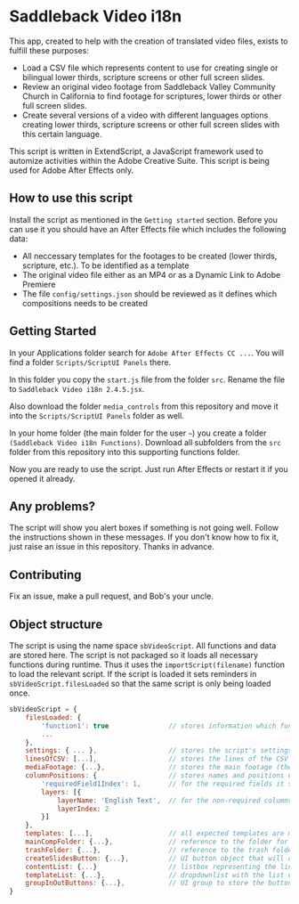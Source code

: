 # Saddleback Video i18n

This app, created to help with the creation of translated video files, exists to fulfill these purposes:

* Load a CSV file which represents content to use for creating single or bilingual lower thirds, scripture screens or other full screen slides.
* Review an original video footage from Saddleback Valley Community Church in California to find footage for scriptures, lower thirds or other full screen slides.
* Create several versions of a video with different languages options creating lower thirds, scripture screens or other full screen slides with this certain language.

This script is written in ExtendScript, a JavaScript framework used to automize activities within the Adobe Creative Suite. This script is being used for Adobe After Effects only.

## How to use this script

Install the script as mentioned in the `Getting started` section. Before you can use it you should have an After Effects file which includes the following data:

* All neccessary templates for the footages to be created (lower thirds, scripture, etc.). To be identified as a template
* The original video file either as an MP4 or as a Dynamic Link to Adobe Premiere
* The file `config/settings.json` should be reviewed as it defines which compositions needs to be created

## Getting Started

In your Applications folder search for `Adobe After Effects CC ...`. You will find a folder `Scripts/ScriptUI Panels` there.

In this folder you copy the `start.js` file from the folder `src`. Rename the file to `Saddleback Video i18n 2.4.5.jsx`.

Also download the folder `media_controls` from this repository and move it into the `Scripts/ScriptUI Panels` folder as well.

In your home folder (the main folder for the user `~`) you create a folder `(Saddleback Video i18n Functions)`. Download all subfolders from the `src` folder from this repository into this supporting functions folder.

Now you are ready to use the script. Just run After Effects or restart it if you opened it already.

## Any problems?

The script will show you alert boxes if something is not going well. Follow the instructions shown in these messages. If you don't know how to fix it, just raise an issue in this repository. Thanks in advance.

## Contributing

Fix an issue, make a pull request, and Bob's your uncle.

## Object structure

The script is using the name space `sbVideoScript`. All functions and data are stored here. The script is not packaged so it loads all necessary functions during runtime. Thus it uses the `importScript(filename)` function to load the relevant script. If the script is loaded it sets reminders in `sbVideoScript.filesLoaded` so that the same script is only being loaded once.

```js
sbVideoScript = {
    filesLoaded: {
        'function1': true               // stores information which function was loaded already
        ...
    },
    settings: { ... },                  // stores the script's settings (see config/settings.json)
    linesOfCSV: [...],                  // stores the lines of the CSV file in an array
    mediaFootage: {...},                // stores the main footage (the original video file)
    columnPositions: {                  // stores names and positions of columns within the loaded CSV file
        'requiredField1Index': 1,       // for the required fields it stores it's name with Index as an extension and the column number where it is found within the CSV file
        layers: [{
            layerName: 'English Text',  // for the non-required columns found in the CSV it stores the column name and its column number
            layerIndex: 2
        }]
    },
    templates: [...],                   // all expected templates are mentioned in config/settings.json in settings.compositionTemplates; they are loaded as compositions into this array
    mainCompFolder: {...},              // reference to the folder for the main compositions
    trashFolder: {...},                 // reference to the trash folder
    createSlidesButton: {...},          // UI button object that will create the videos and its slides; it will be enabled or disabled here and there
    contentList: {...}                  // listbox representing the lines of the CSV file
    templateList: {...},                // dropdownlist with the list of templates
    groupInOutButtons: {...},           // UI group to store the buttons for setting the in/out positions for layers
}
```
